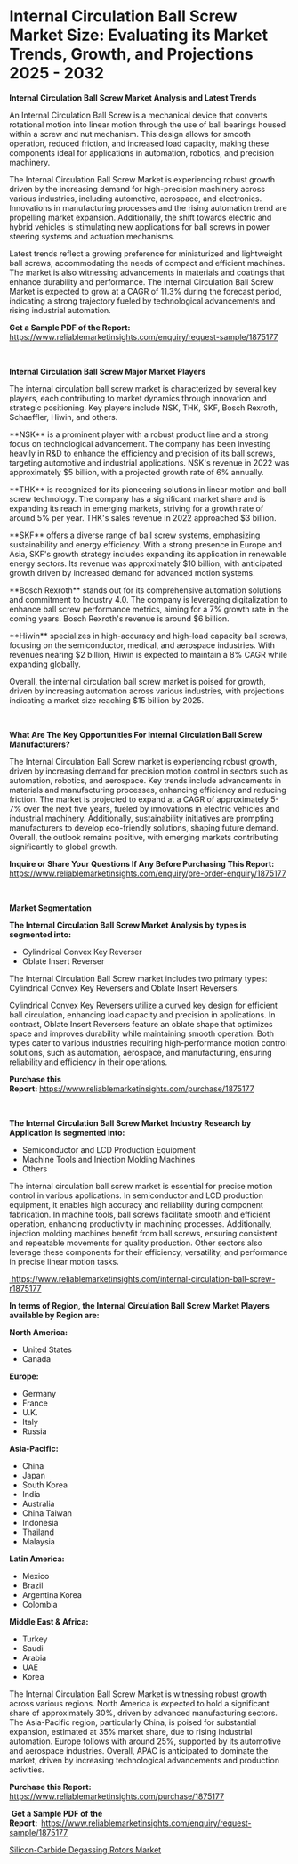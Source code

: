 <p><h1>Internal Circulation Ball Screw Market Size: Evaluating its Market Trends, Growth, and Projections 2025 - 2032</h1></p><p><strong>Internal Circulation Ball Screw Market Analysis and Latest Trends</strong></p>
<p><p>An Internal Circulation Ball Screw is a mechanical device that converts rotational motion into linear motion through the use of ball bearings housed within a screw and nut mechanism. This design allows for smooth operation, reduced friction, and increased load capacity, making these components ideal for applications in automation, robotics, and precision machinery.</p><p>The Internal Circulation Ball Screw Market is experiencing robust growth driven by the increasing demand for high-precision machinery across various industries, including automotive, aerospace, and electronics. Innovations in manufacturing processes and the rising automation trend are propelling market expansion. Additionally, the shift towards electric and hybrid vehicles is stimulating new applications for ball screws in power steering systems and actuation mechanisms.</p><p>Latest trends reflect a growing preference for miniaturized and lightweight ball screws, accommodating the needs of compact and efficient machines. The market is also witnessing advancements in materials and coatings that enhance durability and performance. The Internal Circulation Ball Screw Market is expected to grow at a CAGR of 11.3% during the forecast period, indicating a strong trajectory fueled by technological advancements and rising industrial automation.</p></p>
<p><strong>Get a Sample PDF of the Report:&nbsp;</strong> <a href="https://www.reliablemarketinsights.com/enquiry/request-sample/1875177?utm_campaign=1558&utm_medium=2&utm_source=Github&utm_content=ia&utm_term=28022025&utm_id=internal-circulation-ball-screw">https://www.reliablemarketinsights.com/enquiry/request-sample/1875177</a></p>
<p>&nbsp;</p>
<p><strong>Internal Circulation Ball Screw Major Market Players</strong></p>
<p><p>The internal circulation ball screw market is characterized by several key players, each contributing to market dynamics through innovation and strategic positioning. Key players include NSK, THK, SKF, Bosch Rexroth, Schaeffler, Hiwin, and others.</p><p>**NSK** is a prominent player with a robust product line and a strong focus on technological advancement. The company has been investing heavily in R&D to enhance the efficiency and precision of its ball screws, targeting automotive and industrial applications. NSK's revenue in 2022 was approximately $5 billion, with a projected growth rate of 6% annually.</p><p>**THK** is recognized for its pioneering solutions in linear motion and ball screw technology. The company has a significant market share and is expanding its reach in emerging markets, striving for a growth rate of around 5% per year. THK's sales revenue in 2022 approached $3 billion.</p><p>**SKF** offers a diverse range of ball screw systems, emphasizing sustainability and energy efficiency. With a strong presence in Europe and Asia, SKF's growth strategy includes expanding its application in renewable energy sectors. Its revenue was approximately $10 billion, with anticipated growth driven by increased demand for advanced motion systems.</p><p>**Bosch Rexroth** stands out for its comprehensive automation solutions and commitment to Industry 4.0. The company is leveraging digitalization to enhance ball screw performance metrics, aiming for a 7% growth rate in the coming years. Bosch Rexroth's revenue is around $6 billion.</p><p>**Hiwin** specializes in high-accuracy and high-load capacity ball screws, focusing on the semiconductor, medical, and aerospace industries. With revenues nearing $2 billion, Hiwin is expected to maintain a 8% CAGR while expanding globally.</p><p>Overall, the internal circulation ball screw market is poised for growth, driven by increasing automation across various industries, with projections indicating a market size reaching $15 billion by 2025.</p></p>
<p>&nbsp;</p>
<p><strong>What Are The Key Opportunities For Internal Circulation Ball Screw Manufacturers?</strong></p>
<p><p>The Internal Circulation Ball Screw market is experiencing robust growth, driven by increasing demand for precision motion control in sectors such as automation, robotics, and aerospace. Key trends include advancements in materials and manufacturing processes, enhancing efficiency and reducing friction. The market is projected to expand at a CAGR of approximately 5-7% over the next five years, fueled by innovations in electric vehicles and industrial machinery. Additionally, sustainability initiatives are prompting manufacturers to develop eco-friendly solutions, shaping future demand. Overall, the outlook remains positive, with emerging markets contributing significantly to global growth.</p></p>
<p><strong>Inquire or Share Your Questions If Any Before Purchasing This Report:</strong> <a href="https://www.reliablemarketinsights.com/enquiry/pre-order-enquiry/1875177?utm_campaign=1558&utm_medium=2&utm_source=Github&utm_content=ia&utm_term=28022025&utm_id=internal-circulation-ball-screw">https://www.reliablemarketinsights.com/enquiry/pre-order-enquiry/1875177</a></p>
<p>&nbsp;</p>
<p><strong>Market Segmentation</strong></p>
<p><strong>The Internal Circulation Ball Screw Market Analysis by types is segmented into:</strong></p>
<p><ul><li>Cylindrical Convex Key Reverser</li><li>Oblate Insert Reverser</li></ul></p>
<p><p>The Internal Circulation Ball Screw market includes two primary types: Cylindrical Convex Key Reversers and Oblate Insert Reversers. </p><p>Cylindrical Convex Key Reversers utilize a curved key design for efficient ball circulation, enhancing load capacity and precision in applications. In contrast, Oblate Insert Reversers feature an oblate shape that optimizes space and improves durability while maintaining smooth operation. Both types cater to various industries requiring high-performance motion control solutions, such as automation, aerospace, and manufacturing, ensuring reliability and efficiency in their operations.</p></p>
<p><strong>Purchase this Report:&nbsp;</strong><a href="https://www.reliablemarketinsights.com/purchase/1875177?utm_campaign=1558&utm_medium=2&utm_source=Github&utm_content=ia&utm_term=28022025&utm_id=internal-circulation-ball-screw">https://www.reliablemarketinsights.com/purchase/1875177</a></p>
<p>&nbsp;</p>
<p><strong>The Internal Circulation Ball Screw Market Industry Research by Application is segmented into:</strong></p>
<p><ul><li>Semiconductor and LCD Production Equipment</li><li>Machine Tools and Injection Molding Machines</li><li>Others</li></ul></p>
<p><p>The internal circulation ball screw market is essential for precise motion control in various applications. In semiconductor and LCD production equipment, it enables high accuracy and reliability during component fabrication. In machine tools, ball screws facilitate smooth and efficient operation, enhancing productivity in machining processes. Additionally, injection molding machines benefit from ball screws, ensuring consistent and repeatable movements for quality production. Other sectors also leverage these components for their efficiency, versatility, and performance in precise linear motion tasks.</p></p>
<p><a href="https://www.reliablemarketinsights.com/internal-circulation-ball-screw-r1875177?utm_campaign=1558&utm_medium=2&utm_source=Github&utm_content=ia&utm_term=28022025&utm_id=internal-circulation-ball-screw">&nbsp;https://www.reliablemarketinsights.com/internal-circulation-ball-screw-r1875177</a></p>
<p><strong>In terms of Region, the Internal Circulation Ball Screw Market Players available by Region are:</strong></p>
<p>
    <p> <strong> North America: </strong>
        <ul>
            <li>United States</li>
            <li>Canada</li>
        </ul>
        </p> 
    <p> <strong> Europe: </strong>
        <ul>
            <li>Germany</li>
            <li>France</li>
            <li>U.K.</li>
            <li>Italy</li>
            <li>Russia</li>
        </ul>
        </p> 
    <p> <strong> Asia-Pacific: </strong>
        <ul>
            <li>China</li>
            <li>Japan</li>
            <li>South Korea</li>
            <li>India</li>
            <li>Australia</li>
            <li>China Taiwan</li>
            <li>Indonesia</li>
            <li>Thailand</li>
            <li>Malaysia</li>
        </ul>
        </p> 
    <p> <strong> Latin America: </strong>
        <ul>
            <li>Mexico</li>
            <li>Brazil</li>
            <li>Argentina Korea</li>
            <li>Colombia</li>
        </ul>
        </p> 
    <p> <strong> Middle East & Africa: </strong>
        <ul>
            <li>Turkey</li>
            <li>Saudi</li>
            <li>Arabia</li>
            <li>UAE</li>
            <li>Korea</li>
        </ul>
    </p>
    </p>
<p><p>The Internal Circulation Ball Screw Market is witnessing robust growth across various regions. North America is expected to hold a significant share of approximately 30%, driven by advanced manufacturing sectors. The Asia-Pacific region, particularly China, is poised for substantial expansion, estimated at 35% market share, due to rising industrial automation. Europe follows with around 25%, supported by its automotive and aerospace industries. Overall, APAC is anticipated to dominate the market, driven by increasing technological advancements and production activities.</p></p>
<p><strong>Purchase this Report: </strong><a href="https://www.reliablemarketinsights.com/purchase/1875177?utm_campaign=1558&utm_medium=2&utm_source=Github&utm_content=ia&utm_term=28022025&utm_id=internal-circulation-ball-screw">https://www.reliablemarketinsights.com/purchase/1875177</a></p>
<p>&nbsp;<strong>Get a Sample PDF of the Report:&nbsp;&nbsp;</strong><a href="https://www.reliablemarketinsights.com/enquiry/request-sample/1875177?utm_campaign=1558&utm_medium=2&utm_source=Github&utm_content=ia&utm_term=28022025&utm_id=internal-circulation-ball-screw">https://www.reliablemarketinsights.com/enquiry/request-sample/1875177</a></p>
<p><strong></strong></p>
<p><p><a href="https://github.com/cobinaydin13/Market-Research-Report-List-1/blob/main/silicon-carbide-degassing-rotors-market.md?utm_campaign=1558&utm_medium=2&utm_source=Github&utm_content=ia&utm_term=28022025&utm_id=internal-circulation-ball-screw">Silicon-Carbide Degassing Rotors Market</a></p></p>